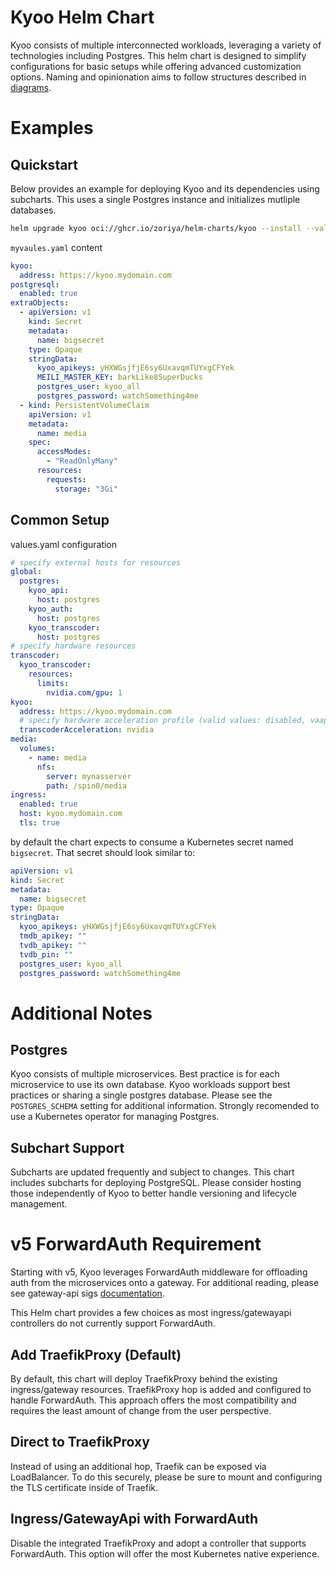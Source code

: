# Kyoo Helm Chart
Kyoo consists of multiple interconnected workloads, leveraging a variety of technologies including Postgres.  This helm chart is designed to simplify configurations for basic setups while offering advanced customization options.  Naming and opinionation aims to follow structures described in [diagrams](../DIAGRAMS.md).

# Examples
## Quickstart
Below provides an example for deploying Kyoo and its dependencies using subcharts.  This uses a single Postgres instance and initializes mutliple databases.

```sh
helm upgrade kyoo oci://ghcr.io/zoriya/helm-charts/kyoo --install --values myvalues.yaml
```
`myvaules.yaml` content
```yaml
kyoo:
  address: https://kyoo.mydomain.com
postgresql:
  enabled: true
extraObjects:
  - apiVersion: v1
    kind: Secret
    metadata:
      name: bigsecret
    type: Opaque
    stringData:
      kyoo_apikeys: yHXWGsjfjE6sy6UxavqmTUYxgCFYek
      MEILI_MASTER_KEY: barkLike8SuperDucks
      postgres_user: kyoo_all
      postgres_password: watchSomething4me
  - kind: PersistentVolumeClaim
    apiVersion: v1
    metadata:
      name: media
    spec:
      accessModes:
        - "ReadOnlyMany"
      resources:
        requests:
          storage: "3Gi"
```

## Common Setup

values.yaml configuration
```yaml
# specify external hosts for resources
global:
  postgres:
    kyoo_api:
      host: postgres
    kyoo_auth:
      host: postgres
    kyoo_transcoder:
      host: postgres
# specify hardware resources
transcoder:
  kyoo_transcoder:
    resources:
      limits:
        nvidia.com/gpu: 1
kyoo:
  address: https://kyoo.mydomain.com
  # specify hardware acceleration profile (valid values: disabled, vaapi, qsv, nvidia)
  transcoderAcceleration: nvidia
media:
  volumes:
    - name: media
      nfs:
        server: mynasserver
        path: /spin0/media
ingress:
  enabled: true
  host: kyoo.mydomain.com
  tls: true
```
by default the chart expects to consume a Kubernetes secret named `bigsecret`.  That secret should look similar to:

```yaml
apiVersion: v1
kind: Secret
metadata:
  name: bigsecret
type: Opaque
stringData:
  kyoo_apikeys: yHXWGsjfjE6sy6UxavqmTUYxgCFYek
  tmdb_apikey: ""
  tvdb_apikey: ""
  tvdb_pin: ""
  postgres_user: kyoo_all
  postgres_password: watchSomething4me
```

# Additional Notes
## Postgres
Kyoo consists of multiple microservices.  Best practice is for each microservice to use its own database.  Kyoo workloads support best practices or sharing a single postgres database.  Please see the `POSTGRES_SCHEMA` setting for additional information.  Strongly recomended to use a Kubernetes operator for managing Postgres.

## Subchart Support
Subcharts are updated frequently and subject to changes.  This chart includes subcharts for deploying PostgreSQL.  Please consider hosting those independently of Kyoo to better handle versioning and lifecycle management.

# v5 ForwardAuth Requirement
Starting with v5, Kyoo leverages ForwardAuth middleware for offloading auth from the microservices onto a gateway.  For additional reading, please see gateway-api sigs [documentation](https://gateway-api.sigs.k8s.io/geps/gep-1494/). 

This Helm chart provides a few choices as most ingress/gatewayapi controllers do not currently support ForwardAuth.  

## Add TraefikProxy (Default)
By default, this chart will deploy TraefikProxy behind the existing ingress/gateway resources.  TraefikProxy hop is added and configured to handle ForwardAuth.  This approach offers the most compatibility and requires the least amount of change from the user perspective.

## Direct to TraefikProxy
Instead of using an additional hop, Traefik can be exposed via LoadBalancer.  To do this securely, please be sure to mount and configuring the TLS certificate inside of Traefik.

## Ingress/GatewayApi with ForwardAuth
Disable the integrated TraefikProxy and adopt a controller that supports ForwardAuth.  This option will offer the most Kubernetes native experience.